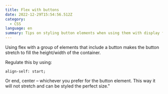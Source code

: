 ```yaml
---
title: Flex with buttons
date: 2022-12-29T15:54:56.512Z
category:
  - CSS
language: en
summary: Tips on styling button elements when using them with display flex.
---
```

Using flex with a group of elements that include a button makes the button stretch to fill the height/width of the container. 

Regulate this by using:

` align-self: start; `

Or end, center – whichever you prefer for the button element. This way it will not stretch and can be styled the perfect size."